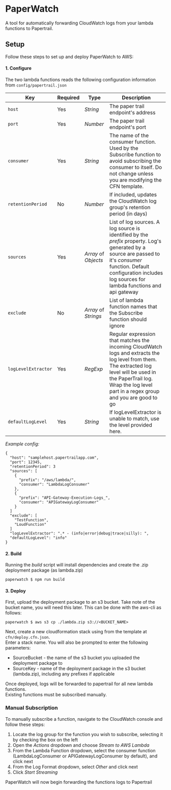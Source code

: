 # PaperWatch
A tool for automatically forwarding CloudWatch logs from your lambda functions to Papertrail.

## Setup

Follow these steps to set up and deploy PaperWatch to AWS:

#### 1. Configure
The two lambda functions reads the following configuration information from `config/papertrail.json`

| Key | Required | Type | Description |  
| ----- | ----- | ---------- | ----------|
| `host` | Yes  | _String_ | The paper trail endpoint's address |  
| `port` | Yes | _Number_ | The paper trail endpoint's port |  
| `consumer` | Yes | _String_ | The name of the consumer function.  Used by the Subscribe function to avoid subscribing the consumer to itself.  Do not change unless you are modifying the CFN template.|  
| `retentionPeriod` | No | _Number_ | If included, updates the CloudWatch log group's retention period (in days) |  
| `sources` | Yes | _Array_ of _Objects_ | List of log sources.  A log source is identified by the _prefix_ property.  Log's generated by a source are passed to it's _consumer_ function.  Default configuration includes log sources for lambda functions and api gateway |  
| `exclude` | No | _Array_ of _Strings_ | List of lambda function names that the Subscribe function should ignore |  
| `logLevelExtractor` | Yes | _RegExp_ | Regular expression that matches the incoming CloudWatch logs and extracts the log level from them. The extracted log level will be used in the PaperTrail log. Wrap the log level part in a regex group and you are good to go
| `defaultLogLevel` | Yes | _String_ | If logLevelExtractor is unable to match, use the level provided here.
*Example config:*
```
{
  "host": "samplehost.papertrailapp.com",
  "port": 12345,
  "retentionPeriod": 3
  "sources": [
    {
      "prefix": "/aws/lambda/",
      "consumer": "LambdaLogConsumer"
    },
    {
      "prefix": "API-Gateway-Execution-Logs_",
      "consumer": "APIGatewayLogConsumer"
    }
  ]
  "exclude": [
    "TestFunction",
    "LoudFunction"
  ]
  "logLevelExtractor": ".* - (info|error|debug|trace|silly): ",
  "defaultLogLevel": "info"
}
```

#### 2. Build
Running the _build_ script will install dependencies and create the .zip deployment package (as lambda.zip)
```
paperwatch $ npm run build
```

#### 3. Deploy
First, upload the deployment package to an s3 bucket.  Take note of the bucket name, you will need this later.
This can be done with the aws-cli as follows:
```
paperwatch $ aws s3 cp ./lambda.zip s3://<BUCKET_NAME>
```

Next, create a new cloudformation stack using from the template at ```cfn/deploy.cfn.json```.  
Enter a stack name.  You will also be prompted to enter the following parameters:
- SourceBucket - the name of the s3 bucket you uploaded the deployment package to
- SourceKey - name of the deployment package in the s3 bucket (lambda.zip), including any prefixes if applicable

Once deployed, logs will be forwarded to papertrail for all new lambda functions.  
Existing functions must be subscribed manually.  


### Manual Subscription
To manually subscribe a function, navigate to the CloudWatch console and follow these steps:  
1. Locate the log group for the function you wish to subscribe, selecting it by checking the box on the left  
2. Open the _Actions_ dropdown and choose _Stream to AWS Lambda_  
3. From the Lambda Function dropdown, select the consumer function (LambdaLogConsumer or APIGatewayLogConsumer by default), and click next  
4. From the Log Format dropdown, select _Other_ and click next  
4. Click _Start Streaming_  

PaperWatch will now begin forwarding the functions logs to Papertrail
